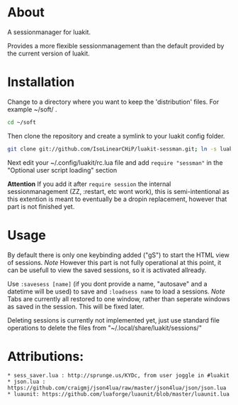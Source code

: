 About
=====
A sessionmanager for luakit.

Provides a more flexible sessionmanagement than the default provided by the current version of luakit.

Installation
============

Change to a directory where you want to keep the 'distribution' files. For example ~/soft/ .

```bash
cd ~/soft
```

Then clone the repository and create a symlink to your luakit config folder.

```bash
git clone git://github.com/IsoLinearCHiP/luakit-sessman.git; ln -s luakit-sessman/sessman ~/.config/luakit/sessman
```

Next edit your ~/.config/luakit/rc.lua file and add ```require "sessman"``` in the "Optional user script loading" section

**Attention**
If you add it after ```require session``` the internal sessionmanagement (ZZ, :restart, etc wont work), this is semi-intentional as this extention is meant to eventually be a dropin replacement, however that part is not finished yet.

Usage
=====

By default there is only one keybinding added ("gS") to start the HTML view of sessions. *Note* However this part is not fully operational at this point, it can be usefull to view the saved sessions, so it is activated allready.

Use ```:savesess [name]``` (if you dont provide a name, "autosave" and a datetime will be used) to save and ```:loadsess name``` to load a sessions. *Note* Tabs are currently all restored to one window, rather than seperate windows as saved in the session. This will be fixed later.

Deleting sessions is currently not implemented yet, just use standard file operations to delete the files from "~/.local/share/luakit/sessions/"


Attributions:
=============
    * sess_saver.lua : http://sprunge.us/KYDc, from user joggle in #luakit
    * json.lua : https://github.com/craigmj/json4lua/raw/master/json4lua/json/json.lua
    * luaunit: https://github.com/luaforge/luaunit/blob/master/luaunit.lua

